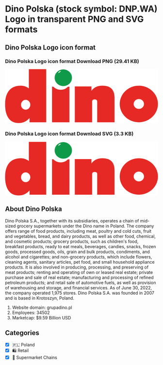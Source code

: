 # Dino Polska (stock symbol: DNP.WA) Logo in transparent PNG and SVG formats

## Dino Polska Logo icon format

### Dino Polska Logo icon format Download PNG (29.41 KB)

![Dino Polska Logo icon format Download PNG (29.41 KB)](/img/orig/DNP.WA-64981705.png)

### Dino Polska Logo icon format Download SVG (3.3 KB)

![Dino Polska Logo icon format Download SVG (3.3 KB)](/img/orig/DNP.WA-b684588b.svg)

## About Dino Polska

Dino Polska S.A., together with its subsidiaries, operates a chain of mid-sized grocery supermarkets under the Dino name in Poland. The company offers range of food products, including meat, poultry and cold cuts, fruit and vegetables, bread, and dairy products, as well as other food, chemical, and cosmetic products; grocery products, such as children's food, breakfast products, ready to eat meals, beverages, candies, snacks, frozen goods, processed goods, oils, grain and bulk products, condiments, and alcohol and cigarettes; and non-grocery products, which include flowers, cleaning agents, sanitary articles, pet food, and small household appliance products. It is also involved in producing, processing, and preserving of meat products; renting and operating of own or leased real estate; private purchase and sale of real estate; manufacturing and processing of refined petroleum products; and retail sale of automotive fuels, as well as provision of warehousing and storage, and financial services. As of June 30, 2022, the company operated 1,975 stores. Dino Polska S.A. was founded in 2007 and is based in Krotoszyn, Poland.

1. Website domain: grupadino.pl
2. Employees: 34502
3. Marketcap: $9.59 Billion USD


## Categories
- [x] 🇵🇱 Poland
- [x] 🛍️ Retail
- [x] 🛒 Supermarket Chains
